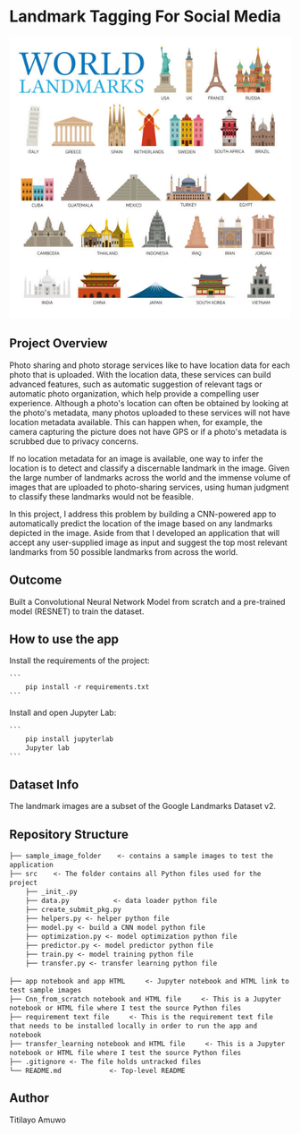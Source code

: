 # Landmark Tagging For Social Media

![World-Countries-image from google-istockphotos](/sample-img/wrldlandmark.jpeg)

## Project Overview

Photo sharing and photo storage services like to have location data for each photo that is uploaded. With the location data, these services can build advanced features, such as automatic suggestion of relevant tags or automatic photo organization, which help provide a compelling user experience. Although a photo's location can often be obtained by looking at the photo's metadata, many photos uploaded to these services will not have location metadata available. This can happen when, for example, the camera capturing the picture does not have GPS or if a photo's metadata is scrubbed due to privacy concerns.

If no location metadata for an image is available, one way to infer the location is to detect and classify a discernable landmark in the image. Given the large number of landmarks across the world and the immense volume of images that are uploaded to photo-sharing services, using human judgment to classify these landmarks would not be feasible.

In this project, I address this problem by building a CNN-powered app to automatically predict the location of the image based on any landmarks depicted in the image. Aside from that I developed an application that will accept any user-supplied image as input and suggest the top most relevant landmarks from 50 possible landmarks from across the world.

## Outcome

Built a Convolutional Neural Network Model from scratch and a pre-trained model (RESNET) to train the dataset. 

## How to use the app

Install the requirements of the project:

    ```
        pip install -r requirements.txt
    ```
Install and open Jupyter Lab:
	
	```
        pip install jupyterlab
		Jupyter lab
	```

## Dataset Info

The landmark images are a subset of the Google Landmarks Dataset v2. 

## Repository Structure



  	├── sample_image_folder    <- contains a sample images to test the application
  	├── src    <- The folder contains all Python files used for the project
  		├── _init_.py             
  		├── data.py           <- data loader python file
   		├── create_submit_pkg.py 
    	├── helpers.py <- helper python file
     	├── model.py <- build a CNN model python file
      	├── optimization.py <- model optimization python file
       	├── predictor.py <- model predictor python file
		├── train.py <- model training python file
 		├── transfer.py <- transfer learning python file
  
  	├── app notebook and app HTML     <- Jupyter notebook and HTML link to test sample images
  	├── Cnn_from_scratch notebook and HTML file     <- This is a Jupyter notebook or HTML file where I test the source Python files
  	├── requirement text file     <- This is the requirement text file that needs to be installed locally in order to run the app and notebook
  	├── transfer_learning notebook and HTML file     <- This is a Jupyter notebook or HTML file where I test the source Python files
  	├── .gitignore <- The file holds untracked files
  	└── README.md            <- Top-level README

  ## Author

  Titilayo Amuwo
